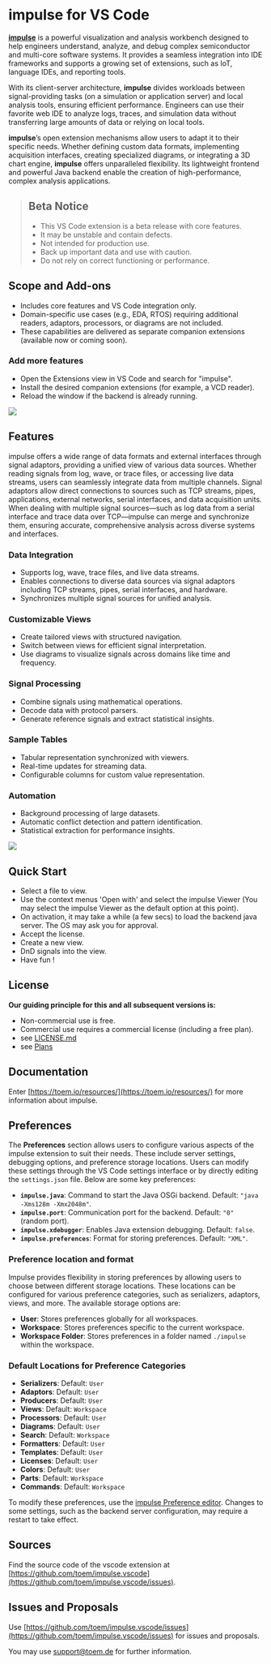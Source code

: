 <!---
title: "impulse for VS Code"
author: "Thomas Haber"
keywords: [impulse, vscode, extension, signal analysis, visualization, log, trace, wave, IDE, integration, data, automation, preferences]
description: "VS Code extension for the impulse framework, providing advanced signal analysis, visualization, and integration with diverse data sources. Enables engineers to analyze logs, traces, and simulation data directly in VS Code with a powerful, extensible platform."
category: "impulse-platform"
tags:
  - vscode
  - extension
  - impulse
  - signal
  - analysis
  - visualization
  - integration
  - platform
docID: 974
--->
# impulse for VS Code

[**impulse**](https://toem.io/index.php/products/impulse) is a powerful visualization and analysis workbench designed to help engineers understand, analyze, and debug complex semiconductor and multi-core software systems. It provides a seamless integration into IDE frameworks and supports a growing set of extensions, such as IoT, language IDEs, and reporting tools. 

With its client-server architecture, **impulse** divides workloads between signal-providing tasks (on a simulation or application server) and local analysis tools, ensuring efficient performance. Engineers can use their favorite web IDE to analyze logs, traces, and simulation data without transferring large amounts of data or relying on local tools.

**impulse**’s open extension mechanisms allow users to adapt it to their specific needs. Whether defining custom data formats, implementing acquisition interfaces, creating specialized diagrams, or integrating a 3D chart engine, **impulse** offers unparalleled flexibility. Its lightweight frontend and powerful Java backend enable the creation of high-performance, complex analysis applications.

> ## Beta Notice
> - This VS Code extension is a beta release with core features.
> - It may be unstable and contain defects.
> - Not intended for production use.
> - Back up important data and use with caution.
> - Do not rely on correct functioning or performance.

## Scope and Add-ons

- Includes core features and VS Code integration only.
- Domain-specific use cases (e.g., EDA, RTOS) requiring additional readers, adaptors, processors, or diagrams are not included.
- These capabilities are delivered as separate companion extensions (available now or coming soon).

### Add more features
- Open the Extensions view in VS Code and search for "impulse".
- Install the desired companion extensions (for example, a VCD reader).
- Reload the window if the backend is already running.

![](images/ss_record_viewer1.png)

## Features

impulse offers a wide range of data formats and external interfaces through signal adaptors, providing a unified view of various data sources. Whether reading signals from log, wave, or trace files, or accessing live data streams, users can seamlessly integrate data from multiple channels. Signal adaptors allow direct connections to sources such as TCP streams, pipes, applications, external networks, serial interfaces, and data acquisition units. When dealing with multiple signal sources—such as log data from a serial interface and trace data over TCP—impulse can merge and synchronize them, ensuring accurate, comprehensive analysis across diverse systems and interfaces.

### Data Integration
- Supports log, wave, trace files, and live data streams.
- Enables connections to diverse data sources via signal adaptors including TCP streams, pipes, serial interfaces, and hardware.
- Synchronizes multiple signal sources for unified analysis.

### Customizable Views
- Create tailored views with structured navigation.
- Switch between views for efficient signal interpretation.
- Use diagrams to visualize signals across domains like time and frequency.

### Signal Processing
- Combine signals using mathematical operations.
- Decode data with protocol parsers.
- Generate reference signals and extract statistical insights.

### Sample Tables
- Tabular representation synchronized with viewers.
- Real-time updates for streaming data.
- Configurable columns for custom value representation.

### Automation
- Background processing of large datasets.
- Automatic conflict detection and pattern identification.
- Statistical extraction for performance insights.

![](images/ss_record_viewer2.png)

## Quick Start

* Select a file to view.
* Use the context menus 'Open with' and select the impulse Viewer (You may select the impulse Viewer as the default option at this point).
* On activation, it may take a while (a few secs) to load the backend java server. The OS may ask you for approval.
* Accept the license.
* Create a new view.
* DnD signals into the view. 
* Have fun !

## License

**Our guiding principle for this and all subsequent versions is:**

* Non-commercial use is free.
* Commercial use requires a commercial license (including a free plan).
* see [LICENSE.md](LICENSE.md)
* see [Plans](https://toem.io/index.php/pricing)


## Documentation
 
Enter [https://toem.io/resources/](https://toem.io/resources/) for more information about impulse. 

## Preferences

The **Preferences** section allows users to configure various aspects of the impulse extension to suit their needs. These include server settings, debugging options, and preference storage locations. Users can modify these settings through the VS Code settings interface or by directly editing the `settings.json` file. Below are some key preferences:

- **`impulse.java`**: Command to start the Java OSGi backend. Default: `"java -Xms128m -Xmx2048m"`.
- **`impulse.port`**: Communication port for the backend. Default: `"0"` (random port).
- **`impulse.xdebugger`**: Enables Java extension debugging. Default: `false`.
- **`impulse.preferences`**: Format for storing preferences. Default: `"XML"`.

### Preference location and format

Impulse provides flexibility in storing preferences by allowing users to choose between different storage locations. These locations can be configured for various preference categories, such as serializers, adaptors, views, and more. The available storage options are:

- **User**: Stores preferences globally for all workspaces.
- **Workspace**: Stores preferences specific to the current workspace.
- **Workspace Folder**: Stores preferences in a folder named `./impulse` within the workspace.

### Default Locations for Preference Categories

- **Serializers**: Default: `User`
- **Adaptors**: Default: `User`
- **Producers**: Default: `User`
- **Views**: Default: `Workspace`
- **Processors**: Default: `User`
- **Diagrams**: Default: `User`
- **Search**: Default: `Workspace`
- **Formatters**: Default: `User`
- **Templates**: Default: `User`
- **Licenses**: Default: `User`
- **Colors**: Default: `User`
- **Parts**: Default: `Workspace`
- **Commands**: Default: `Workspace`

To modify these preferences, use the [impulse Preference editor](command:de.toem.impulse.commands.preferences). Changes to some settings, such as the backend server configuration, may require a restart to take effect.

## Sources

Find the source code of the vscode extension at [https://github.com/toem/impulse.vscode](https://github.com/toem/impulse.vscode/issues). 

## Issues and Proposals

Use [https://github.com/toem/impulse.vscode/issues](https://github.com/toem/impulse.vscode/issues) for issues and proposals.

You may use [support@toem.de](mailto:support@toem.de) for further information.

